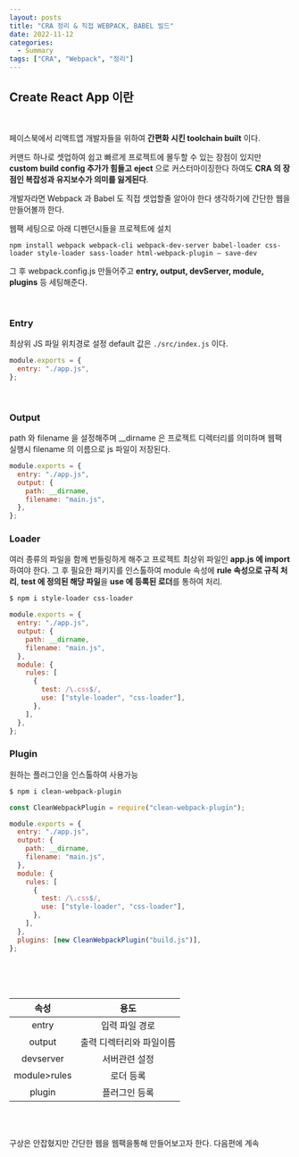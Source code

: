 ```yaml
---
layout: posts
title: "CRA 정리 & 직접 WEBPACK, BABEL 빌드"
date: 2022-11-12
categories:
  - Summary
tags: ["CRA", "Webpack", "정리"]
---
```


## Create React App 이란

<br>

페이스북에서 리액트앱 개발자들을 위하여 **간편화 시킨 toolchain built** 이다.

커맨드 하나로 셋업하여 쉽고 빠르게 프로젝트에 몰두할 수 있는 장점이 있지만 **custom build config 추가가 힘들고** **eject** 으로 커스터마이징한다 하여도 **CRA 의 장점인 복잡성과 유지보수가 의미를 잃게된다**.

개발자라면 Webpack 과 Babel 도 직접 셋업할줄 알아야 한다 생각하기에 간단한 웹을 만들어볼까 한다.

웹팩 세팅으로 아래 디펜던시들을 프로젝트에 설치

```
npm install webpack webpack-cli webpack-dev-server babel-loader css-loader style-loader sass-loader html-webpack-plugin — save-dev
```

그 후 webpack.config.js 만들어주고 **entry, output, devServer, module, plugins** 등 세팅해준다.

<br>

### **Entry**

최상위 JS 파일 위치경로 설정 default 값은 `./src/index.js` 이다.

```javascript
module.exports = {
  entry: "./app.js",
};
```

<br/>

### **Output**

path 와 filename 을 설정해주며 \_\_dirname 은 프로젝트 디렉터리를 의미하며 웹팩 실행시 filename 의 이름으로 js 파일이 저장된다.

```javascript
module.exports = {
  entry: "./app.js",
  output: {
    path: __dirname,
    filename: "main.js",
  },
};
```

### **Loader**

여러 종류의 파일을 함께 번들링하게 해주고 프로젝트 최상위 파일인 **app.js 에 import** 하여야 한다. 그 후 필요한 패키지를 인스톨하여 module 속성에 **rule 속성으로 규칙 처리**, **test 에 정의된 해당 파일**을 **use 에 등록된 로더**를 통하여 처리.

```bash
$ npm i style-loader css-loader
```

```javascript
module.exports = {
  entry: "./app.js",
  output: {
    path: __dirname,
    filename: "main.js",
  },
  module: {
    rules: [
      {
        test: /\.css$/,
        use: ["style-loader", "css-loader"],
      },
    ],
  },
};
```

### **Plugin**

원하는 플러그인을 인스톨하여 사용가능

```bash
$ npm i clean-webpack-plugin
```

```javascript
const CleanWebpackPlugin = require("clean-webpack-plugin");

module.exports = {
  entry: "./app.js",
  output: {
    path: __dirname,
    filename: "main.js",
  },
  module: {
    rules: [
      {
        test: /\.css$/,
        use: ["style-loader", "css-loader"],
      },
    ],
  },
  plugins: [new CleanWebpackPlugin("build.js")],
};
```

<br>
<br>
<br>

|     속성     |           용도           |
| :----------: | :----------------------: |
|    entry     |      입력 파일 경로      |
|    output    | 출력 디렉터리와 파일이름 |
|  devserver   |      서버관련 설정       |
| module>rules |        로더 등록         |
|    plugin    |      플러그인 등록       |

<br>
<br>

구상은 안잡혔지만 간단한 웹을 웹팩을통해 만들어보고자 한다. 다음편에 계속
